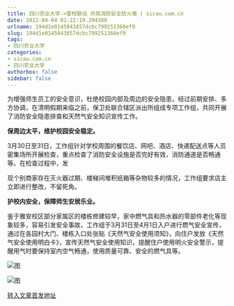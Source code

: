 ```yaml
---
title: 四川农业大学->警校联动 共筑消防安全防火墙 | sicau.com.cn
date: 2022-04-04 01:22:19.294380
urlname: 194d1e0145043857dcbc799251366ef9
slug: 194d1e0145043857dcbc799251366ef9
tags: 
- 四川农业大学
categories:
- sicau.com.cn
- 四川农业大学
authorbox: false
sidebar: false
---
```

为增强师生员工的安全意识，杜绝校园内部及周边的安全隐患，经过前期安排、多方协调，在清明假期来临之前，保卫处联合辖区派出所组成专项工作组，共同开展了消防安全隐患排查和天然气安全知识宣传工作。

**保周边太平，维护校园安全稳定。**

3月30日至31日，工作组针对学校周围的餐饮店、网吧、酒店、快递配送点等人员密集场所开展检查，重点检查了消防安全设施是否完好有效，消防通道是否畅通等。在检查过程中，发
<!--more-->
现个别商家存在灭火器过期、楼梯间堆积纸箱等杂物较多的情况，工作组要求店主立即进行整改，不留死角。

**护校内安全，保障师生安居乐业。**

鉴于雅安校区部分家属区的楼栋修建较早，家中燃气具和热水器的零部件老化等现象较多，容易引发安全事故，工作组于3月31日至4月1日入户进行燃气安全宣传，通过在各园村大门、楼栋入口处张贴《天然气安全使用须知》，向住户发放《天然气安全使用明白卡》，宣传天然气安全使用知识，提醒住户使用明火安全警示，提醒用气时要保持室内空气畅通，使用质量可靠、安全的燃气具等。

![图](https://news.sicau.edu.cn/__local/A/DB/E4/9C740C353843C87676FC575AA96_85F99872_15286.jpg)

![图](https://news.sicau.edu.cn/__local/F/41/67/54A55AE8BF0DB2368C0F129792D_8B16D17E_1EB6A.jpg)

[转入文章首发地址](https://news.sicau.edu.cn/info/1078/67207.htm)